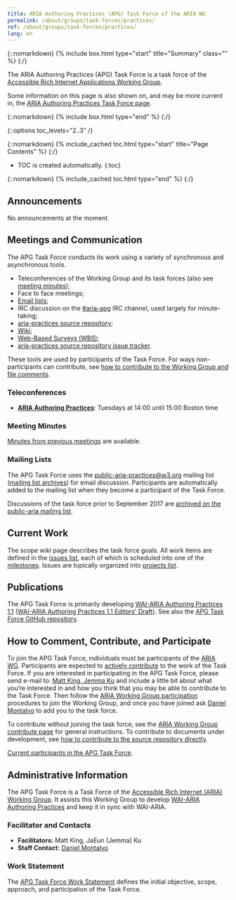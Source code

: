 ```yaml
---
title: ARIA Authoring Practices (APG) Task Force of the ARIA WG
permalink: /about/groups/task-forces/practices/
ref: /about/groups/task-forces/practices/
lang: en
---
```


{::nomarkdown}
{% include box.html type="start" title="Summary" class="" %}
{:/}

The ARIA Authoring Practices (APG) Task Force is a task force of the [Accessible Rich Internet Applications Working Group](/about/groups/ariawg/).

Some information on this page is also shown on, and may be more current in, the [ARIA Authoring Practices Task Force page](https://www.w3.org/groups/tf/aria-practices/).

{::nomarkdown}
{% include box.html type="end" %}
{:/}

{::options toc_levels="2..3" /}

{::nomarkdown}
{% include_cached toc.html type="start" title="Page Contents" %}
{:/}

-   TOC is created automatically.
{:toc}

{::nomarkdown}
{% include_cached toc.html type="end" %}
{:/}

## Announcements

No announcements at the moment.

## Meetings and Communication

The APG Task Force conducts its work using a variety of synchronous and asynchronous tools.

- Teleconferences of the Working Group and its task forces (also see [meeting minutes](https://www.w3.org/WAI/ARIA/task-forces/practices/minutes));
- Face to face meetings;
- [Email lists](#mailing-lists);
- IRC discussion on the [#aria-apg](irc://irc.w3.org/aria-apg) IRC channel, used largely for minute-taking;
- [aria-practices source repository](https://github.com/w3c/aria-practices/);
- [Wiki](https://github.com/w3c/aria-practices/wiki);
- [Web-Based Surveys (WBS)](https://www.w3.org/2002/09/wbs/102172/);
- [aria-practices source repository issue tracker](https://github.com/w3c/aria-practices/issues).

These tools are used by participants of the Task Force. For ways non-participants can contribute, see [how to contribute to the Working Group and file comments](/about/groups/ariawg/contribute/).

### Teleconferences

- **[ARIA Authoring Practices](https://www.w3.org/2017/08/telecon-info_apg)**: Tuesdays at 14:00 until 15:00 Boston time

### Meeting Minutes

[Minutes from previous meetings](https://www.w3.org/WAI/ARIA/task-forces/practices/minutes) are available.

### Mailing Lists

The APG Task Force uses the public-aria-practices@w3.org mailing list ([mailing list archives](http://lists.w3.org/Archives/Public/public-aria-practices/)) for email discussion. Participants are automatically added to the mailing list when they become a participant of the Task Force.

Discussions of the task force prior to September 2017 are [archived on the public-aria mailing list](http://lists.w3.org/Archives/Public/public-aria/).

## Current Work

The scope wiki page describes the task force goals. All work items are defined in the [issues list](https://github.com/w3c/aria-practices/issues), each of which is scheduled into one of the [milestones](https://github.com/w3c/aria-practices/milestones). Issues are topically organized into [projects list](https://github.com/w3c/aria-practices/projects).

## Publications

The APG Task Force is primarily developing [WAI-ARIA Authoring Practices 1.1](https://www.w3.org/TR/wai-aria-practices-1.1/) ([WAI-ARIA Authoring Practices 1.1 Editors' Draft](https://w3c.github.io/aria-practices/)). See also the [APG Task Force GitHub repository](https://github.com/w3c/aria-practices/).

## How to Comment, Contribute, and Participate

To join the APG Task Force, individuals must be participants of the [ARIA WG](/about/groups/apawg/). Participants are expected to [actively contribute](/about/groups/task-forces/practices/work-statement/#participation) to the work of the Task Force. If you are interested in participating in the APG Task Force, please send e-mail to: [Matt King, Jemma Ku](mailto:a11ythinker@gmail.com,jku@illinois.edu?subject=APG%20Task%20Force%20Enquiry) and include a little bit about what you’re interested in and how you think that you may be able to contribute to the Task Force. Then follow the [ARIA Working Group participation](/about/groups/ariawg/participate/) procedures to join the Working Group, and once you have joined ask [Daniel Montalvo](mailto:dmontalvo@w3.org) to add you to the task force.

To contribute without joining the task force, see the [ARIA Working Group contribute page](/about/groups/ariawg/contribute/) for general instructions. To contribute to documents under development, see [how to contribute to the source repository directly](https://github.com/w3c/aria-practices/).

[Current participants in the APG Task Force](https://www.w3.org/2000/09/dbwg/details?group=102172&public=1).

## Administrative Information

The APG Task Force is a Task Force of the [Accessible Rich Internet (ARIA) Working Group](/about/groups/ariawg/). It assists this Working Group to develop [WAI-ARIA Authoring Practices](http://w3c.github.io/aria-practices/) and keep it in sync with WAI-ARIA.

### Facilitator and Contacts

- **Facilitators:** Matt King, JaEun (Jemma) Ku
- **Staff Contact:** [Daniel Montalvo](https://www.w3.org/People#dmontalvo/)

### Work Statement

The [APG Task Force Work Statement](/about/groups/task-forces/practices/work-statement/) defines the initial objective, scope, approach, and participation of the Task Force.